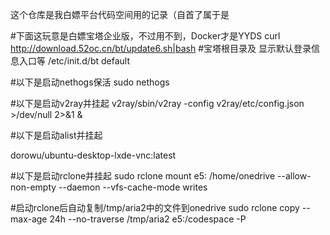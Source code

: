这个仓库是我白嫖平台代码空间用的记录（自首了属于是

#下面这玩意是白嫖宝塔企业版，不过用不到，Docker才是YYDS
curl http://download.52oc.cn/bt/update6.sh|bash
#宝塔根目录及 显示默认登录信息入口等
/etc/init.d/bt default

#以下是启动nethogs保活
sudo nethogs

#以下是启动v2ray并挂起
v2ray/sbin/v2ray -config v2ray/etc/config.json >/dev/null 2>&1 &

#以下是启动alist并挂起

dorowu/ubuntu-desktop-lxde-vnc:latest

#以下是启动rclone并挂起
sudo rclone mount e5: /home/onedrive --allow-non-empty --daemon --vfs-cache-mode writes

#启动rclone后自动复制/tmp/aria2中的文件到onedrive
sudo rclone copy --max-age 24h --no-traverse /tmp/aria2 e5:/codespace -P